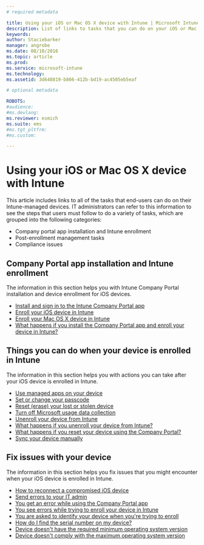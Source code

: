 ```yaml
---
# required metadata

title: Using your iOS or Mac OS X device with Intune | Microsoft Intune
description: List of links to tasks that you can do on your iOS or Mac OS X mobile device when the device is enrolled in Intune
keywords:
author: Staciebarker
manager: angrobe
ms.date: 08/10/2016
ms.topic: article
ms.prod:
ms.service: microsoft-intune
ms.technology:
ms.assetid: 3d648819-b866-412b-bd19-ac4505eb5eaf

# optional metadata

ROBOTS:
#audience:
#ms.devlang:
ms.reviewer: esmich
ms.suite: ems
#ms.tgt_pltfrm:
#ms.custom:

---
```


# Using your iOS or Mac OS X device with Intune

This article includes links to all of the tasks that end-users can do on their Intune-managed devices. IT administrators can refer to this information to see the steps that users must follow to do a variety of tasks, which are grouped into the following categories: 
- Company portal app installation and Intune enrollment
- Post-enrollment management tasks
- Compliance issues

## Company Portal app installation and Intune enrollment

The information in this section helps you with Intune Company Portal installation and device enrollment for iOS devices.

- [Install and sign in to the Intune Company Portal app](install-and-sign-in-to-the-intune-company-portal-app-ios.md)
- [Enroll your iOS device in Intune](enroll-your-device-in-intune-ios.md)
- [Enroll your Mac OS X device in Intune](enroll-your-device-in-intune-mac-os-x.md)
- [What happens if you install the Company Portal app and enroll your device in Intune?](what-happens-if-you-install-the-Company-Portal-app-and-enroll-your-device-in-intune-ios.md)

## Things you can do when your device is enrolled in Intune

The information in this section helps you with actions you can take after your iOS device is enrolled in Intune.

- [Use managed apps on your device](use-managed-apps-on-your-device-ios.md)
- [Set or change your passcode](set-or-change-your-passcode-ios.md)
- [Reset (erase) your lost or stolen device](reset-erase-your-lost-or-stolen-device-ios.md)
- [Turn off Microsoft usage data collection](turn-off-microsoft-usage-data-collection-ios.md)
- [Unenroll your device from Intune](unenroll-your-device-from-intune-ios.md)
- [What happens if you unenroll your device from Intune?](what-happens-if-you-unenroll-your-device-from-intune-ios.md)
- [What happens if you reset your device using the Company Portal?](what-happens-if-you-reset-your-device-using-the-company-portal-ios.md)
- [Sync your device manually](sync-your-device-manually-ios.md)

## Fix issues with your device

The information in this section helps you fix issues that you might encounter when your iOS device is enrolled in Intune.

- [How to reconnect a compromised iOS device](how-to-reconnect-a-compromised-ios-device.md)
- [Send errors to your IT admin](send-errors-to-your-it-admin-ios.md)
- [You get an error while using the Company Portal app](you-get-an-error-while-using-the-company-portal-app-ios.md)
- [You see errors while trying to enroll your device in Intune](you-see-errors-while-trying-to-enroll-your-device-in-intune-ios.md)
- [You are asked to identify your device when you're trying to enroll](you-are-asked-to-identify-your-device-when-trying-to-enroll-ios.md)
- [How do I find the serial number on my device?](how-do-i-find-the-serial-number-on-my-device-ios.md)
- [Device doesn't have the required minimum operating system version](device-doesnt-have-the-required-minimum-operating-system-version-ios.md)
- [Device doesn't comply with the maximum operating system version](device-doesnt-comply-with-the-maximum-operating-system-version-ios.md)
